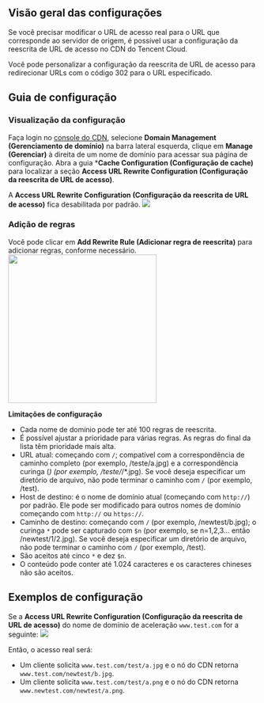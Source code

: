 ## Visão geral das configurações

Se você precisar modificar o URL de acesso real para o URL que corresponde ao servidor de origem, é possível usar a configuração da reescrita de URL de acesso no CDN do Tencent Cloud.

Você pode personalizar a configuração da reescrita de URL de acesso para redirecionar URLs com o código 302 para o URL especificado.

## Guia de configuração

### Visualização da configuração

Faça login no [console do CDN](https://console.cloud.tencent.com/cdn), selecione **Domain Management (Gerenciamento de domínio)** na barra lateral esquerda, clique em **Manage (Gerenciar)** à direita de um nome de domínio para acessar sua página de configuração. Abra a guia ***Cache Configuration (Configuração de cache)** para localizar a seção **Access URL Rewrite Configuration (Configuração da reescrita de URL de acesso)**.

A **Access URL Rewrite Configuration (Configuração da reescrita de URL de acesso)** fica desabilitada por padrão.
![](https://main.qcloudimg.com/raw/01f93aaa70c523ae0bb1ab5debae8558.png)


### Adição de regras

Você pode clicar em **Add Rewrite Rule (Adicionar regra de reescrita)** para adicionar regras, conforme necessário.
<img src="https://main.qcloudimg.com/raw/97ea8713395f3af8654c39be97f124d3.png"  style="height:300px"></img>

**Limitações de configuração**
+ Cada nome de domínio pode ter até 100 regras de reescrita.
+ É possível ajustar a prioridade para várias regras. As regras do final da lista têm prioridade mais alta.
+ URL atual: começando com `/`; compatível com a correspondência de caminho completo (por exemplo, /teste/a.jpg) e a correspondência curinga (*) (por exemplo, /teste/*/*.jpg). Se você deseja especificar um diretório de arquivo, não pode terminar o caminho com `/` (por exemplo, /test).
+ Host de destino: é o nome de domínio atual (começando com `http://`) por padrão. Ele pode ser modificado para outros nomes de domínio começando com `http://` ou `https://`.
+ Caminho de destino: começando com `/` (por exemplo, /newtest/b.jpg); o curinga `*` pode ser capturado com `$n` (por exemplo, se n=1,2,3… então /newtest/$1/$2.jpg). Se você deseja especificar um diretório de arquivo, não pode terminar o caminho com `/` (por exemplo, /test).
+ São aceitos até cinco `*` e dez `$n`.
+ O conteúdo pode conter até 1.024 caracteres e os caracteres chineses não são aceitos.




## Exemplos de configuração

Se a **Access URL Rewrite Configuration (Configuração da reescrita de URL de acesso)** do nome de domínio de aceleração `www.test.com` for a seguinte:
![](https://main.qcloudimg.com/raw/214b034e578d5eaac0a63cacd49f1e2d.png)

Então, o acesso real será:

+ Um cliente solicita `www.test.com/test/a.jpg` e o nó do CDN retorna `www.test.com/newtest/b.jpg`.
+ Um cliente solicita `www.test.com/test/a.png` e o nó do CDN retorna `www.newtest.com/newtest/a.png`.



